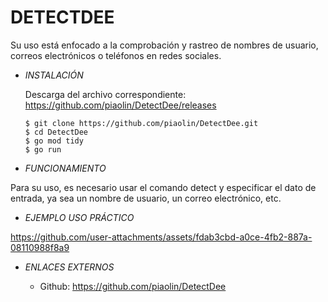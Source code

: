# **DETECTDEE**

Su uso está enfocado a la comprobación y rastreo de nombres de usuario, correos electrónicos o teléfonos en redes sociales.

- *INSTALACIÓN*

    Descarga del archivo correspondiente: https://github.com/piaolin/DetectDee/releases

      $ git clone https://github.com/piaolin/DetectDee.git
      $ cd DetectDee
      $ go mod tidy
      $ go run

- *FUNCIONAMIENTO*

Para su uso, es necesario usar el comando detect y especificar el dato de entrada, ya sea un nombre de usuario, un correo electrónico, etc.


- *EJEMPLO USO PRÁCTICO*

https://github.com/user-attachments/assets/fdab3cbd-a0ce-4fb2-887a-08110988f8a9

- *ENLACES EXTERNOS*

  - Github: https://github.com/piaolin/DetectDee
 
